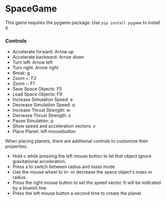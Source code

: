 # SpaceGame

This game requires the pygame package. Use `pip install pygame` to install it.

### Controls

- Accelerate forward: Arrow up
- Accelerate backward: Arrow down
- Turn left: Arrow left
- Turn right: Arrow right
- Break: g
- Zoom +: F2
- Zoom -: F1
- Save Space Objects: F5
- Load Space Objects: F9
- Increase Simulation Speed: e
- Decrease Simulation Speed: q
- Increase Thrust Strength: w
- Decrease Thrust Strength: s
- Pause Simulation: p
- Show speed and acceleration vectors: v
- Place Planet: left mousebutton

When placing planets, there are additional controls to customize their properties.
- Hold c while pressing the left mouse button to let that object ignore gravitational acceleration.
- Press x to switch between radius and mass mode
- Use the mouse wheel to in- or decrease the space object's mass or radius.
- Press the right mouse button to set the speed vector. It will be indicated by a blueish line.
- Press the left mouse button a second time to create the planet.